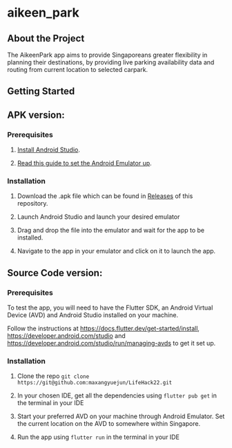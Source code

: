 # aikeen_park

## About the Project

The AikeenPark app aims to provide Singaporeans greater flexibility in planning their destinations, by providing live parking availability data and routing from current location to selected carpark.

## Getting Started

## APK version:

### Prerequisites
1. [Install Android Studio](https://developer.android.com/studio).

2. [Read this guide to set the Android Emulator up](https://developer.android.com/studio/run/managing-avds).

### Installation
1. Download the .apk file which can be found in [Releases](https://github.com/maxangyuejun/AikeenPark/releases/tag/v1) of this repository.

2. Launch Android Studio and launch your desired emulator

3. Drag and drop the file into the emulator and wait for the app to be installed.

4. Navigate to the app in your emulator and click on it to launch the app.

## Source Code version:

### Prerequisites

To test the app, you will need to have the Flutter SDK, an Android Virtual Device (AVD) and Android Studio installed on your machine.

Follow the instructions at https://docs.flutter.dev/get-started/install, https://developer.android.com/studio and https://developer.android.com/studio/run/managing-avds to get it set up.

### Installation

1. Clone the repo `git clone https://git@github.com:maxangyuejun/LifeHack22.git`

2. In your chosen IDE, get all the dependencies using `flutter pub get` in the terminal in your IDE

3. Start your preferred AVD on your machine through Android Emulator. Set the current location on the AVD to somewhere within Singapore.

4. Run the app using `flutter run` in the terminal in your IDE
